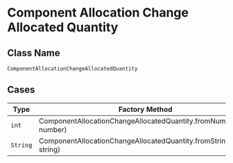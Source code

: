 
# Component Allocation Change Allocated Quantity

## Class Name

`ComponentAllocationChangeAllocatedQuantity`

## Cases

| Type | Factory Method |
|  --- | --- |
| `int` | ComponentAllocationChangeAllocatedQuantity.fromNumber(int number) |
| `String` | ComponentAllocationChangeAllocatedQuantity.fromString(String string) |

